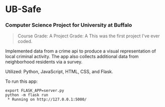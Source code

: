 # UB-Safe

### Computer Science Project for University at Buffalo
> Course Grade: A
Project Grade: A
This was the first project I've ever coded.

Implemented data from a crime api to produce a visual representation of local criminal activity. The app also collects additional data from neighborhood residents via a survey.

Utilized: Python, JavaScript, HTML, CSS, and Flask.

To run this app:

```
export FLASK_APP=server.py
python -m flask run
 * Running on http://127.0.0.1:5000/
 ```
